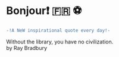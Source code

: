 # Bonjour:exclamation: :fr: :soccer:
``` diff \
-!A NeW inspirational quote every day!- 
```
Without the library, you have no civilization. \
by Ray Bradbury